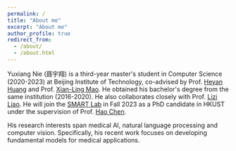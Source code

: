 ```yaml
---
permalink: /
title: "About me"
excerpt: "About me"
author_profile: true
redirect_from: 
  - /about/
  - /about.html
---
```


Yuxiang Nie (聂宇翔) is a third-year master's student in Computer Science (2020-2023) at Beijing Institute of Technology, co-advised by Prof. [Heyan Huang](https://cs.bit.edu.cn/szdw/jsml/js/hhy/index.htm) and Prof. [Xian-Ling Mao](https://cs.bit.edu.cn/szdw/jsml/js/mxl/index.htm). He obtained his bachelor's degree from the same institution (2016-2020). He also collaborates closely with Prof. [Lizi Liao](https://liziliao.github.io/). He will join the [SMART Lab](https://hkustsmartlab.netlify.app/) in Fall 2023 as a PhD candidate in HKUST under the supervision of Prof. [Hao Chen](https://cse.hkust.edu.hk/~jhc/).

His research interests span medical AI, natural language processing and computer vision. Specifically, his recent work focuses on developing fundamental models for medical applications.

